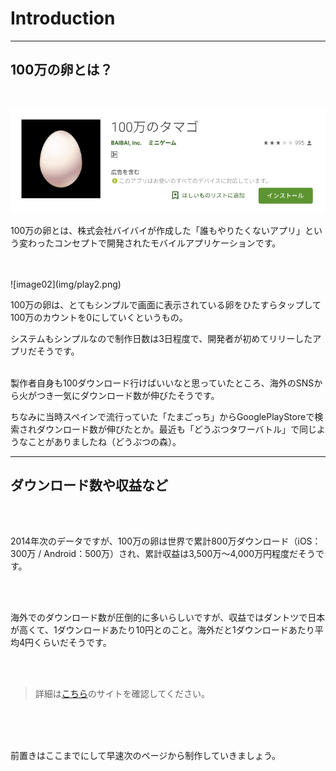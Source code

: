 # Introduction
***

## 100万の卵とは？
<br />

![image01](img/play1.png)  

100万の卵とは、株式会社バイバイが作成した「誰もやりたくないアプリ」という変わったコンセプトで開発されたモバイルアプリケーションです。

<br />
<br />
![image02](img/play2.png) 

100万の卵は、とてもシンプルで画面に表示されている卵をひたすらタップして100万のカウントを0にしていくというもの。

システムもシンプルなので制作日数は3日程度で、開発者が初めてリリーしたアプリだそうです。
<br />
<br />

製作者自身も100ダウンロード行けばいいなと思っていたところ、海外のSNSから火がつき一気にダウンロード数が伸びたそうです。

ちなみに当時スペインで流行っていた「たまごっち」からGooglePlayStoreで検索されダウンロード数が伸びたとか。最近も「どうぶつタワーバトル」で同じようなことがありましたね（どうぶつの森）。
***

## ダウンロード数や収益など

<br>
<br>

2014年次のデータですが、100万の卵は世界で累計800万ダウンロード（iOS：300万 / Android：500万）され、累計収益は3,500万〜4,000万円程度だそうです。

<br>
<br>

海外でのダウンロード数が圧倒的に多いらしいですが、収益ではダントツで日本が高くて、1ダウンロードあたり10円とのこと。海外だと1ダウンロードあたり平均4円くらいだそうです。

<br>
<br>

> 詳細は[こちら](https://appmarketinglabo.net/100man-tamago/)のサイトを確認してください。

<br>
<br>
<br>

前置きはここまでにして早速次のページから制作していきましょう。

<br />
<br />